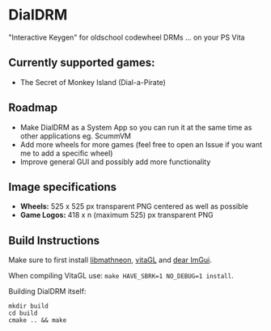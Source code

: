 # DialDRM
 "Interactive Keygen" for oldschool codewheel DRMs ... on your PS Vita
 
## Currently supported games:
* The Secret of Monkey Island (Dial-a-Pirate)

## Roadmap

* Make DialDRM as a System App so you can run it at the same time as other applications eg. ScummVM
* Add more wheels for more games (feel free to open an Issue if you want me to add a specific wheel)
* Improve general GUI and possibly add more functionality

## Image specifications

* **Wheels:** 525 x 525 px transparent PNG centered as well as possible
* **Game Logos:** 418 x n (maximum 525) px transparent PNG

## Build Instructions

Make sure to first install [libmathneon](https://github.com/Rinnegatamante/math-neon), [vitaGL](https://github.com/Rinnegatamante/vitaGL) and [dear ImGui](https://github.com/Rinnegatamante/imgui-vita).

When compiling VitaGL use: `make HAVE_SBRK=1 NO_DEBUG=1 install`.

Building DialDRM itself:
```
mkdir build
cd build
cmake .. && make
```
 
